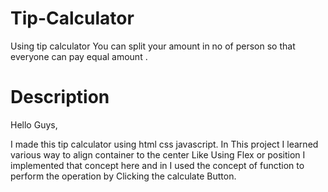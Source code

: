 # Tip-Calculator

Using tip calculator You can split your amount in no of person so that everyone can pay equal amount .

# Description
  
  Hello Guys, 
  
I made this tip calculator using html css javascript.  In This project I learned various way to align container to the center 
Like Using Flex or position I implemented  that concept here and in I used the concept of function to perform the operation by Clicking the calculate Button.

